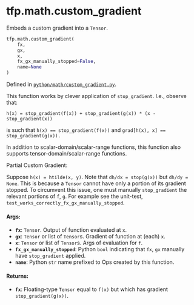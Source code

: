 <div itemscope itemtype="http://developers.google.com/ReferenceObject">
<meta itemprop="name" content="tfp.math.custom_gradient" />
<meta itemprop="path" content="Stable" />
</div>

# tfp.math.custom_gradient

Embeds a custom gradient into a `Tensor`.

``` python
tfp.math.custom_gradient(
    fx,
    gx,
    x,
    fx_gx_manually_stopped=False,
    name=None
)
```



Defined in [`python/math/custom_gradient.py`](https://github.com/tensorflow/probability/tree/master/tensorflow_probability/python/math/custom_gradient.py).

<!-- Placeholder for "Used in" -->

This function works by clever application of `stop_gradient`. I.e., observe
that:

```none
h(x) = stop_gradient(f(x)) + stop_gradient(g(x)) * (x - stop_gradient(x))
```

is such that `h(x) == stop_gradient(f(x))` and
`grad[h(x), x] == stop_gradient(g(x)).`

In addition to scalar-domain/scalar-range functions, this function also
supports tensor-domain/scalar-range functions.

Partial Custom Gradient:

Suppose `h(x) = htilde(x, y)`. Note that `dh/dx = stop(g(x))` but `dh/dy =
None`. This is because a `Tensor` cannot have only a portion of its gradient
stopped. To circumvent this issue, one must manually `stop_gradient` the
relevant portions of `f`, `g`. For example see the unit-test,
`test_works_correctly_fx_gx_manually_stopped`.

#### Args:

* <b>`fx`</b>: `Tensor`. Output of function evaluated at `x`.
* <b>`gx`</b>: `Tensor` or list of `Tensor`s. Gradient of function at (each) `x`.
* <b>`x`</b>: `Tensor` or list of `Tensor`s. Args of evaluation for `f`.
* <b>`fx_gx_manually_stopped`</b>: Python `bool` indicating that `fx`, `gx` manually
  have `stop_gradient` applied.
* <b>`name`</b>: Python `str` name prefixed to Ops created by this function.


#### Returns:

* <b>`fx`</b>: Floating-type `Tensor` equal to `f(x)` but which has gradient
  `stop_gradient(g(x))`.